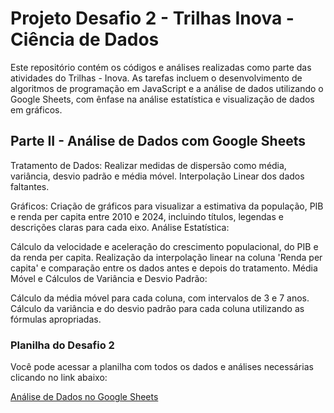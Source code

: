 # Projeto Desafio 2 - Trilhas Inova - Ciência de Dados
Este repositório contém os códigos e análises realizadas como parte das atividades do Trilhas - Inova. As tarefas incluem o desenvolvimento de algoritmos de programação em JavaScript e a análise de dados utilizando o Google Sheets, com ênfase na análise estatística e visualização de dados em gráficos.

## Parte II - Análise de Dados com Google Sheets

Tratamento de Dados:
Realizar medidas de dispersão como média, variância, desvio padrão e média móvel.
Interpolação Linear dos dados faltantes.

Gráficos:
Criação de gráficos para visualizar a estimativa da população, PIB e renda per capita entre 2010 e 2024, incluindo títulos, legendas e descrições claras para cada eixo.
Análise Estatística:

Cálculo da velocidade e aceleração do crescimento populacional, do PIB e da renda per capita.
Realização da interpolação linear na coluna 'Renda per capita' e comparação entre os dados antes e depois do tratamento.
Média Móvel e Cálculos de Variância e Desvio Padrão:

Cálculo da média móvel para cada coluna, com intervalos de 3 e 7 anos.
Cálculo da variância e do desvio padrão para cada coluna utilizando as fórmulas apropriadas.


### Planilha do Desafio 2 

Você pode acessar a planilha com todos os dados e análises necessárias clicando no link abaixo:

[Análise de Dados no Google Sheets]([https://link-do-google-sheet](https://docs.google.com/spreadsheets/d/1atkiVaYzCI3jjuLyjxXBVez4uK6Ia9e2PckFDzc3Q1U/edit?usp=sharing))
